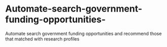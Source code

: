# Automate-search-government-funding-opportunities-
Automate search government funding opportunities and recommend those that matched with research profiles
